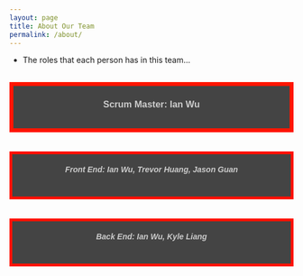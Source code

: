 ```yaml
---
layout: page
title: About Our Team
permalink: /about/
---
```


- The roles that each person has in this team...

<br>


<head>
    <meta charset="UTF-8">
    <meta name="viewport" content="width=device-width, initial-scale=1.0">
    <style>
        /* Define styles for left and right halves */
        .container {
            display: flex;
            justify-content: space-between;
            align-items: center;
            height: 20vh;
        }
        @keyframes rgbLightEffect {
            0% {
               border-color: red;
            }
            10% {
                border-color: yellow;
            }
            20% {
                border-color: lime;
            }
            30% {
                border-color: aqua;
            }
            40% {
                border-color: blue;
            }
            50% {
                border-color: fuchsia;
            }
            60% {
                border-color: blue;
            }
            70% {
                border-color: aqua;
            }
            80% {
                border-color: lime;
            }
            90% {
                border-color: yellow;
            }
            100% {
                border-color: red;
            }
        }
        .p1 {
            font-family: 'Verdana', sans-serif;
            color: #CCCCCC;
        }
        .container2 {
            background-color: #444444;
            display: flex;
            flex-direction: column;
            align-items: center;
            font-family: 'Verdana', sans-serif;
            color: #CCCCCC;
            border: 5.5px solid transparent;
            animation: rgbLightEffect 7.7s linear infinite;
            overflow: break-word;
        }
        .container1 {
            background-color: #444444;
            display: flex;
            flex-direction: column;
            align-items: center;
            font-family: 'Verdana', sans-serif;
            color: #CCCCCC;
            border: 7px solid transparent;
            animation: rgbLightEffect 6s linear infinite;
            overflow: break-word;
        }
    </style>



</head>



<body>
    <div class="container1">
        <div>
            <h3 class="p1"><Strong>Scrum Master: </Strong>Ian Wu</h3> 
        </div>
        <br>
    </div>
    <br>
    <br>
    <div class="container2">
        <div>
            <h5 class="p1"><Strong>Front End: </Strong>Ian Wu, Trevor Huang, Jason Guan</h5> 
        </div>
        <br>
    </div>
    <br>
    <br>
    <div class="container2">
        <div>
            <h5 class="p1"><Strong>Back End: </Strong>Ian Wu, Kyle Liang</h5> 
        </div>
        <br>
    </div>
    <br>



</body>
<br><br><br>